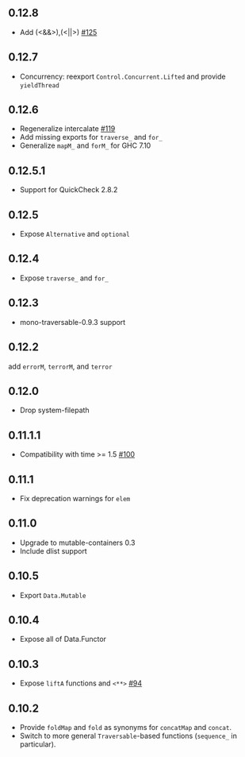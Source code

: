 ## 0.12.8

* Add (<&&>),(<||>) [#125](https://github.com/snoyberg/classy-prelude/pull/125)

## 0.12.7

* Concurrency: reexport `Control.Concurrent.Lifted` and provide `yieldThread`

## 0.12.6

* Regeneralize intercalate [#119](https://github.com/snoyberg/classy-prelude/pull/119)
* Add missing exports for `traverse_` and `for_`
* Generalize `mapM_` and `forM_` for GHC 7.10

## 0.12.5.1

* Support for QuickCheck 2.8.2

## 0.12.5

* Expose `Alternative` and `optional`

## 0.12.4

* Expose `traverse_` and `for_`

## 0.12.3

* mono-traversable-0.9.3 support

## 0.12.2

add `errorM`, `terrorM`, and `terror`

## 0.12.0

* Drop system-filepath

## 0.11.1.1

* Compatibility with time >= 1.5 [#100](https://github.com/snoyberg/classy-prelude/pull/100)

## 0.11.1

* Fix deprecation warnings for `elem`

## 0.11.0

* Upgrade to mutable-containers 0.3
* Include dlist support

## 0.10.5

* Export `Data.Mutable`

## 0.10.4

* Expose all of Data.Functor

## 0.10.3

* Expose `liftA` functions and `<**>` [#94](https://github.com/snoyberg/classy-prelude/pull/94)

## 0.10.2

* Provide `foldMap` and `fold` as synonyms for `concatMap` and `concat`.
* Switch to more general `Traversable`-based functions (`sequence_` in particular).
